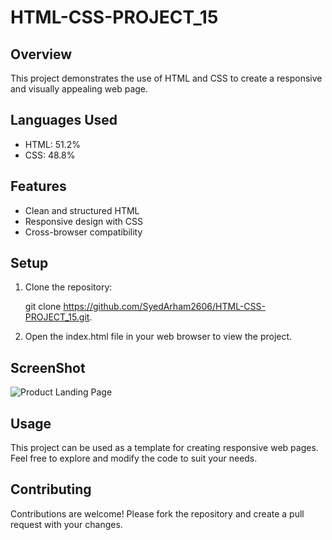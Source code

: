 # HTML-CSS-PROJECT_15

## Overview
This project demonstrates the use of HTML and CSS to create a responsive and visually appealing web page. 

## Languages Used
- HTML: 51.2%
- CSS: 48.8%

## Features
- Clean and structured HTML
- Responsive design with CSS
- Cross-browser compatibility

## Setup
1. Clone the repository:
   
   git clone https://github.com/SyedArham2606/HTML-CSS-PROJECT_15.git.
   
2. Open the index.html file in your web browser to view the project.


## ScreenShot
![Product Landing Page](https://github.com/user-attachments/assets/4af9d8ce-ea26-42ad-aaa7-5f82ebba6840)


## Usage
This project can be used as a template for creating responsive web pages. Feel free to explore and modify the code to suit your needs.

## Contributing
Contributions are welcome! Please fork the repository and create a pull request with your changes.

